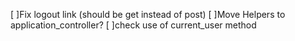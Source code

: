 
[ ]Fix logout link (should be get instead of post)
[ ]Move Helpers to application_controller?
[ ]check use of current_user method
